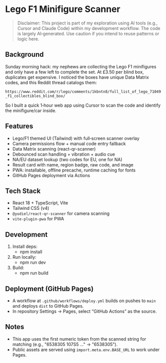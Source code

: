 # Lego F1 Minifigure Scanner

> Disclaimer: This project is part of my exploration using AI tools (e.g., Cursor and Claude Code) within my development workflow. The code is largely AI‑generated. Use caution if you intend to reuse patterns or logic here.

## Background

Sunday morning hack: my nephews are collecting the Lego F1 minifigures and only have a few left to complete the set. At £3.50 per blind box, duplicates get expensive. I noticed the boxes have unique Data Matrix codes, and this Reddit thread catalogs them:

`https://www.reddit.com/r/lego/comments/1kbntn8/full_list_of_lego_71049_f1_collectibles_blind_box/`

So I built a quick 1‑hour web app using Cursor to scan the code and identify the minifigure/car inside.

## Features

- Lego/F1 themed UI (Tailwind) with full‑screen scanner overlay
- Camera permissions flow + manual code entry fallback
- Data Matrix scanning (react-qr-scanner)
- Debounced scan handling + vibration + audio cue
- NA/EU dataset lookup (two codes for EU, one for NA)
- Result card with name, region badge, raw code, and image
- PWA: installable, offline precache, runtime caching for fonts
- GitHub Pages deployment via Actions

## Tech Stack

- React 18 + TypeScript, Vite
- Tailwind CSS (v4)
- `@yudiel/react-qr-scanner` for camera scanning
- `vite-plugin-pwa` for PWA

## Development

1. Install deps:
   - npm install
2. Run locally:
   - npm run dev
3. Build:
   - npm run build

## Deployment (GitHub Pages)

- A workflow at `.github/workflows/deploy.yml` builds on pushes to `main` and deploys `dist` to GitHub Pages.
- In repository Settings → Pages, select “GitHub Actions” as the source.

## Notes

- This app uses the first numeric token from the scanned string for matching (e.g., "6538305 107S5 ..." → "6538305").
- Public assets are served using `import.meta.env.BASE_URL` to work under Pages.
